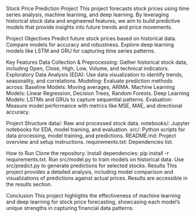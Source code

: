 
Stock Price Prediction Project
This project forecasts stock prices using time series analysis, machine learning, and deep learning. By leveraging historical stock data and engineered features, we aim to build predictive models that provide insights into future trends and price movements.

Project Objectives
Predict future stock prices based on historical data.
Compare models for accuracy and robustness.
Explore deep learning models like LSTM and GRU for capturing time series patterns.


Key Features
Data Collection & Preprocessing: Gather historical stock data, including Open, Close, High, Low, Volume, and technical indicators.
Exploratory Data Analysis (EDA): Use data visualization to identify trends, seasonality, and correlations.
Modeling: Evaluate prediction methods across:
Baseline Models: Moving averages, ARIMA.
Machine Learning Models: Linear Regression, Decision Trees, Random Forests.
Deep Learning Models: LSTMs and GRUs to capture sequential patterns.
Evaluation: Measure model performance with metrics like MSE, MAE, and directional accuracy.


Project Structure
data/: Raw and processed stock data.
notebooks/: Jupyter notebooks for EDA, model training, and evaluation.
src/: Python scripts for data processing, model training, and predictions.
README.md: Project overview and setup instructions.
requirements.txt: Dependencies list.


How to Run
Clone the repository.
Install dependencies: pip install -r requirements.txt.
Run src/model.py to train models on historical data.
Use src/predict.py to generate predictions for selected stocks.
Results
This project provides a detailed analysis, including model comparison and visualizations of predictions against actual prices. Results are accessible in the results section.

Conclusion
This project highlights the effectiveness of machine learning and deep learning for stock price forecasting, showcasing each model’s unique strengths in capturing financial data patterns.
